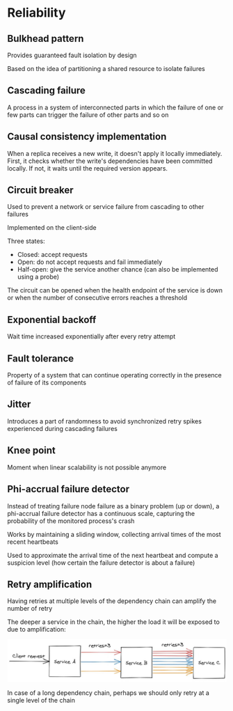 # Reliability

## Bulkhead pattern

Provides guaranteed fault isolation by design

Based on the idea of partitioning a shared resource to isolate failures

## Cascading failure

A process in a system of interconnected parts in which the failure of one or few parts can trigger the failure of other parts and so on

## Causal consistency implementation

When a replica receives a new write, it doesn't apply it locally immediately. First, it checks whether the write's dependencies have been committed locally. If not, it waits until the required version appears.

## Circuit breaker

Used to prevent a network or service failure from cascading to other failures

Implemented on the client-side

Three states:
- Closed: accept requests
- Open: do not accept requests and fail immediately
- Half-open: give the service another chance (can also be implemented using a probe)

The circuit can be opened when the health endpoint of the service is down or when the number of consecutive errors reaches a threshold

## Exponential backoff

Wait time increased exponentially after every retry attempt

## Fault tolerance

Property of a system that can continue operating correctly in the presence of failure of its components

## Jitter

Introduces a part of randomness to avoid synchronized retry spikes experienced during cascading failures

## Knee point

Moment when linear scalability is not possible anymore

## Phi-accrual failure detector

Instead of treating failure node failure as a binary problem (up or down), a phi-accrual failure detector has a continuous scale, capturing the probability of the monitored process's crash

Works by maintaining a sliding window, collecting arrival times of the most recent heartbeats

Used to approximate the arrival time of the next heartbeat and compute a suspicion level (how certain the failure detector is about a failure)

## Retry amplification

Having retries at multiple levels of the dependency chain can amplify the number of retry

The deeper a service in the chain, the higher the load it will be exposed to due to amplification:

![](res/retry-amplification.png)

In case of a long dependency chain, perhaps we should only retry at a single level of the chain
